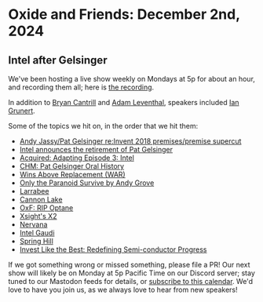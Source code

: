 # Oxide and Friends: December 2nd, 2024

## Intel after Gelsinger

We've been hosting a live show weekly on Mondays at 5p for about an hour,
and recording them all; here is
[the recording](https://youtu.be/aMqrE2G3gBQ).

In addition to
[Bryan Cantrill](https://mastodon.social/@bcantrill) and
[Adam Leventhal](https://mastodon.social/@ahl),
speakers included
[Ian Grunert](https://hachyderm.io/@iangrunert).

Some of the topics we hit on, in the order that we hit them:

- [Andy Jassy/Pat Gelsinger re:Invent 2018 premises/premise supercut](https://www.youtube.com/watch?v=RWHocP0AzMc)
- [Intel announces the retirement of Pat Gelsinger](https://www.intel.com/content/www/us/en/newsroom/news/intel-ceo-news-dec-2024.html)
- [Acquired: Adapting Episode 3: Intel](https://www.acquired.fm/episodes/adapting-episode-3-intel)
- [CHM: Pat Gelsinger Oral History](https://www.youtube.com/watch?v=JTKkY2kZuEw)
- [Wins Above Replacement (WAR)](https://library.fangraphs.com/misc/war/)
- [Only the Paranoid Survive by Andy Grove](https://www.amazon.com/Only-Paranoid-Survive-Exploit-Challenge/dp/0385483821)
- [Larrabee](https://en.wikipedia.org/wiki/Larrabee_(microarchitecture))
- [Cannon Lake](https://en.wikipedia.org/wiki/Cannon_Lake_(microprocessor))
- [OxF: RIP Optane](https://share.transistor.fm/s/f2c3465b)
- [Xsight's X2](https://www.businesswire.com/news/home/20241014894143/en/Xsight-Labs-Announces-X2-Programmable-SDN-Ethernet-Switches-for-Hyperscale-and-Edge-Data-Centers-Optimized-for-the-AI-Factory-Era)
- [Nervana](https://en.wikipedia.org/wiki/Nervana_Systems)
- [Intel Gaudi](https://www.intel.com/content/www/us/en/products/details/processors/ai-accelerators/gaudi-overview.html)
- [Spring Hill](https://en.wikichip.org/wiki/intel/microarchitectures/spring_hill)
- [Invest Like the Best: Redefining Semi-conductor Progress](https://open.spotify.com/episode/5ctkLhOFff6G8qZ0FNb9VF)

If we got something wrong or missed something, please file a PR!
Our next show will likely be on Monday at 5p Pacific Time on our Discord
server; stay tuned to our Mastodon feeds for details, or [subscribe to this
calendar](https://calendar.google.com/calendar/ical/c_318925f4185aa71c4524d0d6127f31058c9e21f29f017d48a0fca6f564969cd0%40group.calendar.google.com/public/basic.ics).
We'd love to have you join us, as we always love to hear from new speakers!

